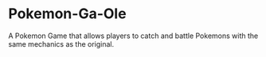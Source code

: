 # Pokemon-Ga-Ole

A Pokemon Game that allows players to catch and battle Pokemons with the same mechanics as the original.
